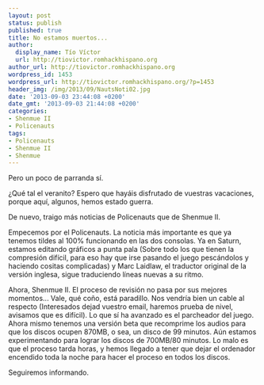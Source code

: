 ```yaml
---
layout: post
status: publish
published: true
title: No estamos muertos...
author:
  display_name: Tío Víctor
  url: http://tiovictor.romhackhispano.org
author_url: http://tiovictor.romhackhispano.org
wordpress_id: 1453
wordpress_url: http://tiovictor.romhackhispano.org/?p=1453
header_img: /img/2013/09/NautsNoti02.jpg
date: '2013-09-03 23:44:08 +0200'
date_gmt: '2013-09-03 21:44:08 +0200'
categories:
- Shenmue II
- Policenauts
tags:
- Policenauts
- Shenmue II
- Shenmue
---
```

Pero un poco de parranda sí.

¿Qué tal el veranito? Espero que hayáis disfrutado de vuestras vacaciones, 
porque aquí, algunos, hemos estado guerra.

De nuevo, traigo más noticias de Policenauts que de Shenmue II.

Empecemos por el Policenauts. La noticia más importante es que ya tenemos 
tildes al 100% funcionando en las dos consolas. Ya en Saturn, estamos editando 
gráficos a punta pala (Sobre todo los que tienen la compresión difícil, para eso 
hay que irse pasando el juego pescándolos y haciendo cositas complicadas) y Marc 
Laidlaw, el traductor original de la versión inglesa, sigue traduciendo líneas 
nuevas a su ritmo.

Ahora, Shenmue II. El proceso de revisión no pasa por sus mejores momentos... Vale, 
qué coño, está paradillo. Nos vendría bien un cable al respecto (Interesados dejad 
vuestro email, haremos prueba de nivel, avisamos que es difícil). Lo que sí ha 
avanzado es el parcheador del juego. Ahora mismo tenemos una versión beta que recomprime 
los audios para que los discos ocupen 870MB, o sea, un disco de 99 minutos. Aún estamos 
experimentando para lograr los discos de 700MB/80 minutos. Lo malo es que el proceso 
tarda horas, y hemos llegado a tener que dejar el ordenador encendido toda la noche 
para hacer el proceso en todos los discos.

Seguiremos informando.
